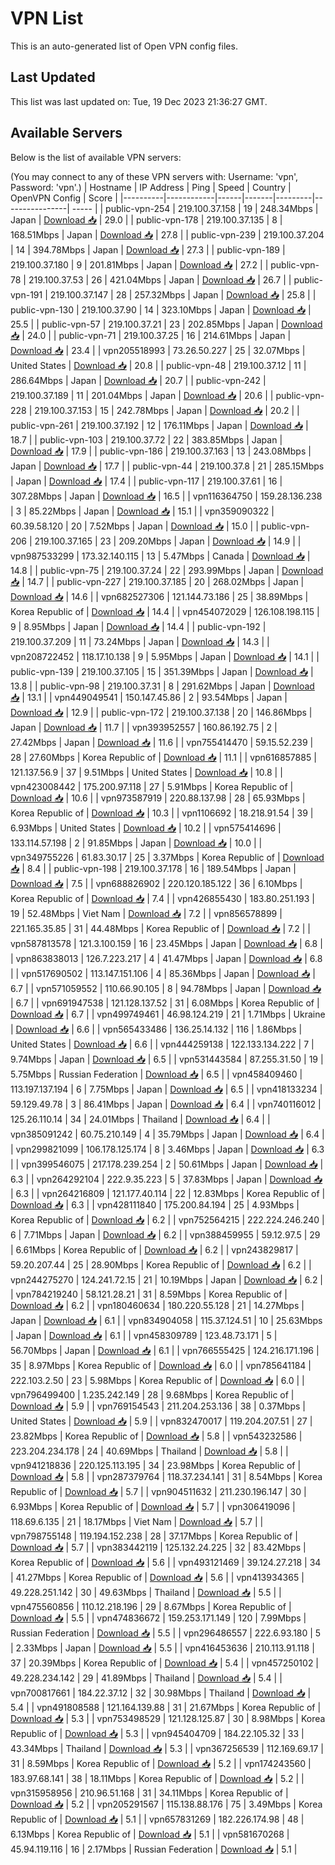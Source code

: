# VPN List

This is an auto-generated list of Open VPN config files.

## Last Updated

This list was last updated on: Tue, 19 Dec 2023 21:36:27 GMT.

## Available Servers

Below is the list of available VPN servers:

(You may connect to any of these VPN servers with: Username: 'vpn', Password: 'vpn'.)
| Hostname | IP Address | Ping | Speed | Country | OpenVPN Config | Score |
|----------|------------|------|-------|---------|----------------| ----- |
| public-vpn-254 | 219.100.37.158 | 19 | 248.34Mbps | Japan | [Download 📥](./configs/server_0_JP.ovpn) | 29.0 |
| public-vpn-178 | 219.100.37.135 | 8 | 168.51Mbps | Japan | [Download 📥](./configs/server_1_JP.ovpn) | 27.8 |
| public-vpn-239 | 219.100.37.204 | 14 | 394.78Mbps | Japan | [Download 📥](./configs/server_2_JP.ovpn) | 27.3 |
| public-vpn-189 | 219.100.37.180 | 9 | 201.81Mbps | Japan | [Download 📥](./configs/server_3_JP.ovpn) | 27.2 |
| public-vpn-78 | 219.100.37.53 | 26 | 421.04Mbps | Japan | [Download 📥](./configs/server_4_JP.ovpn) | 26.7 |
| public-vpn-191 | 219.100.37.147 | 28 | 257.32Mbps | Japan | [Download 📥](./configs/server_5_JP.ovpn) | 25.8 |
| public-vpn-130 | 219.100.37.90 | 14 | 323.10Mbps | Japan | [Download 📥](./configs/server_6_JP.ovpn) | 25.5 |
| public-vpn-57 | 219.100.37.21 | 23 | 202.85Mbps | Japan | [Download 📥](./configs/server_7_JP.ovpn) | 24.0 |
| public-vpn-71 | 219.100.37.25 | 16 | 214.61Mbps | Japan | [Download 📥](./configs/server_8_JP.ovpn) | 23.4 |
| vpn205518993 | 73.26.50.227 | 25 | 32.07Mbps | United States | [Download 📥](./configs/server_9_US.ovpn) | 20.8 |
| public-vpn-48 | 219.100.37.12 | 11 | 286.64Mbps | Japan | [Download 📥](./configs/server_10_JP.ovpn) | 20.7 |
| public-vpn-242 | 219.100.37.189 | 11 | 201.04Mbps | Japan | [Download 📥](./configs/server_11_JP.ovpn) | 20.6 |
| public-vpn-228 | 219.100.37.153 | 15 | 242.78Mbps | Japan | [Download 📥](./configs/server_12_JP.ovpn) | 20.2 |
| public-vpn-261 | 219.100.37.192 | 12 | 176.11Mbps | Japan | [Download 📥](./configs/server_13_JP.ovpn) | 18.7 |
| public-vpn-103 | 219.100.37.72 | 22 | 383.85Mbps | Japan | [Download 📥](./configs/server_14_JP.ovpn) | 17.9 |
| public-vpn-186 | 219.100.37.163 | 13 | 243.08Mbps | Japan | [Download 📥](./configs/server_15_JP.ovpn) | 17.7 |
| public-vpn-44 | 219.100.37.8 | 21 | 285.15Mbps | Japan | [Download 📥](./configs/server_16_JP.ovpn) | 17.4 |
| public-vpn-117 | 219.100.37.61 | 16 | 307.28Mbps | Japan | [Download 📥](./configs/server_17_JP.ovpn) | 16.5 |
| vpn116364750 | 159.28.136.238 | 3 | 85.22Mbps | Japan | [Download 📥](./configs/server_18_JP.ovpn) | 15.1 |
| vpn359090322 | 60.39.58.120 | 20 | 7.52Mbps | Japan | [Download 📥](./configs/server_19_JP.ovpn) | 15.0 |
| public-vpn-206 | 219.100.37.165 | 23 | 209.20Mbps | Japan | [Download 📥](./configs/server_20_JP.ovpn) | 14.9 |
| vpn987533299 | 173.32.140.115 | 13 | 5.47Mbps | Canada | [Download 📥](./configs/server_21_CA.ovpn) | 14.8 |
| public-vpn-75 | 219.100.37.24 | 22 | 293.99Mbps | Japan | [Download 📥](./configs/server_22_JP.ovpn) | 14.7 |
| public-vpn-227 | 219.100.37.185 | 20 | 268.02Mbps | Japan | [Download 📥](./configs/server_23_JP.ovpn) | 14.6 |
| vpn682527306 | 121.144.73.186 | 25 | 38.89Mbps | Korea Republic of | [Download 📥](./configs/server_24_KR.ovpn) | 14.4 |
| vpn454072029 | 126.108.198.115 | 9 | 8.95Mbps | Japan | [Download 📥](./configs/server_25_JP.ovpn) | 14.4 |
| public-vpn-192 | 219.100.37.209 | 11 | 73.24Mbps | Japan | [Download 📥](./configs/server_26_JP.ovpn) | 14.3 |
| vpn208722452 | 118.17.10.138 | 9 | 5.95Mbps | Japan | [Download 📥](./configs/server_27_JP.ovpn) | 14.1 |
| public-vpn-139 | 219.100.37.105 | 15 | 351.39Mbps | Japan | [Download 📥](./configs/server_28_JP.ovpn) | 13.8 |
| public-vpn-98 | 219.100.37.31 | 8 | 291.62Mbps | Japan | [Download 📥](./configs/server_29_JP.ovpn) | 13.1 |
| vpn449049541 | 150.147.45.86 | 2 | 93.54Mbps | Japan | [Download 📥](./configs/server_30_JP.ovpn) | 12.9 |
| public-vpn-172 | 219.100.37.138 | 20 | 146.86Mbps | Japan | [Download 📥](./configs/server_31_JP.ovpn) | 11.7 |
| vpn393952557 | 160.86.192.75 | 2 | 27.42Mbps | Japan | [Download 📥](./configs/server_32_JP.ovpn) | 11.6 |
| vpn755414470 | 59.15.52.239 | 28 | 27.60Mbps | Korea Republic of | [Download 📥](./configs/server_33_KR.ovpn) | 11.1 |
| vpn616857885 | 121.137.56.9 | 37 | 9.51Mbps | United States | [Download 📥](./configs/server_34_US.ovpn) | 10.8 |
| vpn423008442 | 175.200.97.118 | 27 | 5.91Mbps | Korea Republic of | [Download 📥](./configs/server_35_KR.ovpn) | 10.6 |
| vpn973587919 | 220.88.137.98 | 28 | 65.93Mbps | Korea Republic of | [Download 📥](./configs/server_36_KR.ovpn) | 10.3 |
| vpn1106692 | 18.218.91.54 | 39 | 6.93Mbps | United States | [Download 📥](./configs/server_37_US.ovpn) | 10.2 |
| vpn575414696 | 133.114.57.198 | 2 | 91.85Mbps | Japan | [Download 📥](./configs/server_38_JP.ovpn) | 10.0 |
| vpn349755226 | 61.83.30.17 | 25 | 3.37Mbps | Korea Republic of | [Download 📥](./configs/server_39_KR.ovpn) | 8.4 |
| public-vpn-198 | 219.100.37.178 | 16 | 189.54Mbps | Japan | [Download 📥](./configs/server_40_JP.ovpn) | 7.5 |
| vpn688826902 | 220.120.185.122 | 36 | 6.10Mbps | Korea Republic of | [Download 📥](./configs/server_41_KR.ovpn) | 7.4 |
| vpn426855430 | 183.80.251.193 | 19 | 52.48Mbps | Viet Nam | [Download 📥](./configs/server_42_VN.ovpn) | 7.2 |
| vpn856578899 | 221.165.35.85 | 31 | 44.48Mbps | Korea Republic of | [Download 📥](./configs/server_43_KR.ovpn) | 7.2 |
| vpn587813578 | 121.3.100.159 | 16 | 23.45Mbps | Japan | [Download 📥](./configs/server_44_JP.ovpn) | 6.8 |
| vpn863838013 | 126.7.223.217 | 4 | 41.47Mbps | Japan | [Download 📥](./configs/server_45_JP.ovpn) | 6.8 |
| vpn517690502 | 113.147.151.106 | 4 | 85.36Mbps | Japan | [Download 📥](./configs/server_46_JP.ovpn) | 6.7 |
| vpn571059552 | 110.66.90.105 | 8 | 94.78Mbps | Japan | [Download 📥](./configs/server_47_JP.ovpn) | 6.7 |
| vpn691947538 | 121.128.137.52 | 31 | 6.08Mbps | Korea Republic of | [Download 📥](./configs/server_48_KR.ovpn) | 6.7 |
| vpn499749461 | 46.98.124.219 | 21 | 1.71Mbps | Ukraine | [Download 📥](./configs/server_49_UA.ovpn) | 6.6 |
| vpn565433486 | 136.25.14.132 | 116 | 1.86Mbps | United States | [Download 📥](./configs/server_50_US.ovpn) | 6.6 |
| vpn444259138 | 122.133.134.222 | 7 | 9.74Mbps | Japan | [Download 📥](./configs/server_51_JP.ovpn) | 6.5 |
| vpn531443584 | 87.255.31.50 | 19 | 5.75Mbps | Russian Federation | [Download 📥](./configs/server_52_RU.ovpn) | 6.5 |
| vpn458409460 | 113.197.137.194 | 6 | 7.75Mbps | Japan | [Download 📥](./configs/server_53_JP.ovpn) | 6.5 |
| vpn418133234 | 59.129.49.78 | 3 | 86.41Mbps | Japan | [Download 📥](./configs/server_54_JP.ovpn) | 6.4 |
| vpn740116012 | 125.26.110.14 | 34 | 24.01Mbps | Thailand | [Download 📥](./configs/server_55_TH.ovpn) | 6.4 |
| vpn385091242 | 60.75.210.149 | 4 | 35.79Mbps | Japan | [Download 📥](./configs/server_56_JP.ovpn) | 6.4 |
| vpn299821099 | 106.178.125.174 | 8 | 3.46Mbps | Japan | [Download 📥](./configs/server_57_JP.ovpn) | 6.3 |
| vpn399546075 | 217.178.239.254 | 2 | 50.61Mbps | Japan | [Download 📥](./configs/server_58_JP.ovpn) | 6.3 |
| vpn264292104 | 222.9.35.223 | 5 | 37.83Mbps | Japan | [Download 📥](./configs/server_59_JP.ovpn) | 6.3 |
| vpn264216809 | 121.177.40.114 | 22 | 12.83Mbps | Korea Republic of | [Download 📥](./configs/server_60_KR.ovpn) | 6.3 |
| vpn428111840 | 175.200.84.194 | 25 | 4.93Mbps | Korea Republic of | [Download 📥](./configs/server_61_KR.ovpn) | 6.2 |
| vpn752564215 | 222.224.246.240 | 6 | 7.71Mbps | Japan | [Download 📥](./configs/server_62_JP.ovpn) | 6.2 |
| vpn388459955 | 59.12.97.5 | 29 | 6.61Mbps | Korea Republic of | [Download 📥](./configs/server_63_KR.ovpn) | 6.2 |
| vpn243829817 | 59.20.207.44 | 25 | 28.90Mbps | Korea Republic of | [Download 📥](./configs/server_64_KR.ovpn) | 6.2 |
| vpn244275270 | 124.241.72.15 | 21 | 10.19Mbps | Japan | [Download 📥](./configs/server_65_JP.ovpn) | 6.2 |
| vpn784219240 | 58.121.28.21 | 31 | 8.59Mbps | Korea Republic of | [Download 📥](./configs/server_66_KR.ovpn) | 6.2 |
| vpn180460634 | 180.220.55.128 | 21 | 14.27Mbps | Japan | [Download 📥](./configs/server_67_JP.ovpn) | 6.1 |
| vpn834904058 | 115.37.124.51 | 10 | 25.63Mbps | Japan | [Download 📥](./configs/server_68_JP.ovpn) | 6.1 |
| vpn458309789 | 123.48.73.171 | 5 | 56.70Mbps | Japan | [Download 📥](./configs/server_69_JP.ovpn) | 6.1 |
| vpn766555425 | 124.216.171.196 | 35 | 8.97Mbps | Korea Republic of | [Download 📥](./configs/server_70_KR.ovpn) | 6.0 |
| vpn785641184 | 222.103.2.50 | 23 | 5.98Mbps | Korea Republic of | [Download 📥](./configs/server_71_KR.ovpn) | 6.0 |
| vpn796499400 | 1.235.242.149 | 28 | 9.68Mbps | Korea Republic of | [Download 📥](./configs/server_72_KR.ovpn) | 5.9 |
| vpn769154543 | 211.204.253.136 | 38 | 0.37Mbps | United States | [Download 📥](./configs/server_73_US.ovpn) | 5.9 |
| vpn832470017 | 119.204.207.51 | 27 | 23.82Mbps | Korea Republic of | [Download 📥](./configs/server_74_KR.ovpn) | 5.8 |
| vpn543232586 | 223.204.234.178 | 24 | 40.69Mbps | Thailand | [Download 📥](./configs/server_75_TH.ovpn) | 5.8 |
| vpn941218836 | 220.125.113.195 | 34 | 23.98Mbps | Korea Republic of | [Download 📥](./configs/server_76_KR.ovpn) | 5.8 |
| vpn287379764 | 118.37.234.141 | 31 | 8.54Mbps | Korea Republic of | [Download 📥](./configs/server_77_KR.ovpn) | 5.7 |
| vpn904511632 | 211.230.196.147 | 30 | 6.93Mbps | Korea Republic of | [Download 📥](./configs/server_78_KR.ovpn) | 5.7 |
| vpn306419096 | 118.69.6.135 | 21 | 18.17Mbps | Viet Nam | [Download 📥](./configs/server_79_VN.ovpn) | 5.7 |
| vpn798755148 | 119.194.152.238 | 28 | 37.17Mbps | Korea Republic of | [Download 📥](./configs/server_80_KR.ovpn) | 5.7 |
| vpn383442119 | 125.132.24.225 | 32 | 83.42Mbps | Korea Republic of | [Download 📥](./configs/server_81_KR.ovpn) | 5.6 |
| vpn493121469 | 39.124.27.218 | 34 | 41.27Mbps | Korea Republic of | [Download 📥](./configs/server_82_KR.ovpn) | 5.6 |
| vpn413934365 | 49.228.251.142 | 30 | 49.63Mbps | Thailand | [Download 📥](./configs/server_83_TH.ovpn) | 5.5 |
| vpn475560856 | 110.12.218.196 | 29 | 8.67Mbps | Korea Republic of | [Download 📥](./configs/server_84_KR.ovpn) | 5.5 |
| vpn474836672 | 159.253.171.149 | 120 | 7.99Mbps | Russian Federation | [Download 📥](./configs/server_85_RU.ovpn) | 5.5 |
| vpn296486557 | 222.6.93.180 | 5 | 2.33Mbps | Japan | [Download 📥](./configs/server_86_JP.ovpn) | 5.5 |
| vpn416453636 | 210.113.91.118 | 37 | 20.39Mbps | Korea Republic of | [Download 📥](./configs/server_87_KR.ovpn) | 5.4 |
| vpn457250102 | 49.228.234.142 | 29 | 41.89Mbps | Thailand | [Download 📥](./configs/server_88_TH.ovpn) | 5.4 |
| vpn700817661 | 184.22.37.12 | 32 | 30.98Mbps | Thailand | [Download 📥](./configs/server_89_TH.ovpn) | 5.4 |
| vpn491808588 | 121.164.139.88 | 31 | 21.67Mbps | Korea Republic of | [Download 📥](./configs/server_90_KR.ovpn) | 5.3 |
| vpn753498529 | 121.128.125.87 | 30 | 8.98Mbps | Korea Republic of | [Download 📥](./configs/server_91_KR.ovpn) | 5.3 |
| vpn945404709 | 184.22.105.32 | 33 | 43.34Mbps | Thailand | [Download 📥](./configs/server_92_TH.ovpn) | 5.3 |
| vpn367256539 | 112.169.69.17 | 31 | 8.59Mbps | Korea Republic of | [Download 📥](./configs/server_93_KR.ovpn) | 5.2 |
| vpn174243560 | 183.97.68.141 | 38 | 18.11Mbps | Korea Republic of | [Download 📥](./configs/server_94_KR.ovpn) | 5.2 |
| vpn315958956 | 210.96.51.168 | 31 | 34.11Mbps | Korea Republic of | [Download 📥](./configs/server_95_KR.ovpn) | 5.2 |
| vpn205291567 | 115.138.88.176 | 75 | 3.49Mbps | Korea Republic of | [Download 📥](./configs/server_96_KR.ovpn) | 5.1 |
| vpn657831269 | 182.226.174.98 | 48 | 6.13Mbps | Korea Republic of | [Download 📥](./configs/server_97_KR.ovpn) | 5.1 |
| vpn581670268 | 45.94.119.116 | 16 | 2.17Mbps | Russian Federation | [Download 📥](./configs/server_98_RU.ovpn) | 5.1 |
